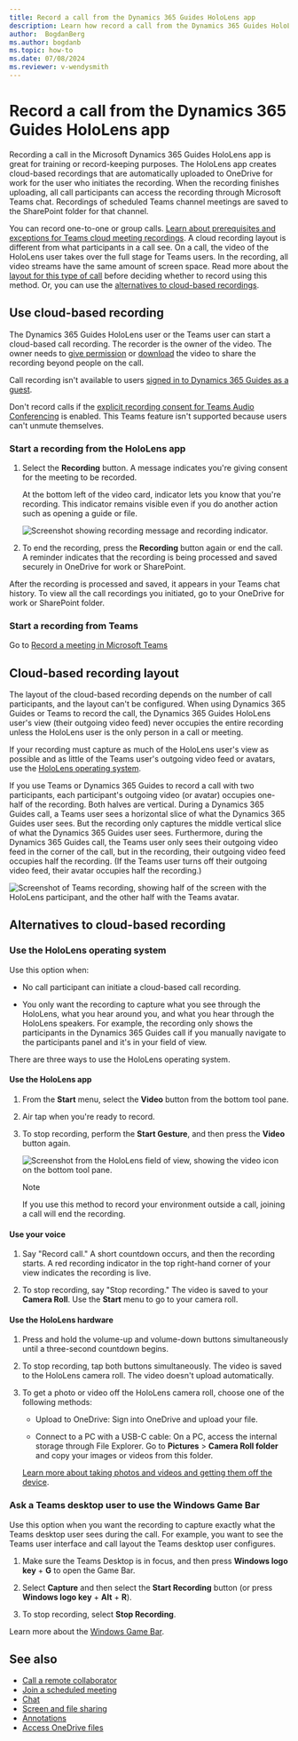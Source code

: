 ```yaml
---
title: Record a call from the Dynamics 365 Guides HoloLens app
description: Learn how record a call from the Dynamics 365 Guides HoloLens app
author:  BogdanBerg
ms.author: bogdanb
ms.topic: how-to
ms.date: 07/08/2024
ms.reviewer: v-wendysmith
---
```


# Record a call from the Dynamics 365 Guides HoloLens app

Recording a call in the Microsoft Dynamics 365 Guides HoloLens app is great for training or record-keeping purposes. The HoloLens app creates cloud-based recordings that are automatically uploaded to OneDrive for work for the user who initiates the recording. When the recording finishes uploading, all call participants can access the recording through Microsoft Teams chat. Recordings of scheduled Teams channel meetings are saved to the SharePoint folder for that channel.

You can record one-to-one or group calls. [Learn about prerequisites and exceptions for Teams cloud meeting recordings](/microsoftteams/cloud-recording#prerequisites-for-teams-cloud-meeting-recording). A cloud recording layout is different from what participants in a call see. On a call, the video of the HoloLens user takes over the full stage for Teams users. In the recording, all video streams have the same amount of screen space. Read more about the [layout for this type of call](#cloud-based-recording-layout) before deciding whether to record using this method. Or, you can use the [alternatives to cloud-based recordings](#alternatives-to-cloud-based-recording).

## Use cloud-based recording

The Dynamics 365 Guides HoloLens user or the Teams user can start a cloud-based call recording. The recorder is the owner of the video. The owner needs to [give permission](https://support.office.com/article/Play-and-share-a-meeting-recording-in-Teams-7d7e5dc5-9ae4-4b94-8589-27496037e8fa#bkmk_sharemeetingrecording) or [download](https://support.office.com/article/Play-and-share-a-meeting-recording-in-Teams-7d7e5dc5-9ae4-4b94-8589-27496037e8fa#bkmk_downloadmeetingrecording) the video to share the recording beyond people on the call.

Call recording isn't available to users [signed in to Dynamics 365 Guides as a guest](admin-add-guest-user.md).

Don't record calls if the [explicit recording consent for Teams Audio Conferencing](/microsoftteams/conferencing-recording-consent) is enabled. This Teams feature isn't supported because users can't unmute themselves.

### Start a recording from the HoloLens app

1. Select the **Recording** button. A message indicates you're giving consent for the meeting to be recorded.

   At the bottom left of the video card, indicator lets you know that you're recording. This indicator remains visible even if you do another action such as opening a guide or file.

   ![Screenshot showing recording message and recording indicator.](media/calling-recording.png)

1. To end the recording, press the **Recording** button again or end the call. A reminder indicates that the recording is being processed and saved securely in OneDrive for work or SharePoint.

After the recording is processed and saved, it appears in your Teams chat history. To view all the call recordings you initiated, go to your OneDrive for work or SharePoint folder. 

### Start a recording from Teams

Go to [Record a meeting in Microsoft Teams](https://support.microsoft.com/office/record-a-meeting-in-teams-34dfbe7f-b07d-4a27-b4c6-de62f1348c24)

## Cloud-based recording layout

The layout of the cloud-based recording depends on the number of call participants, and the layout can't be configured. When using Dynamics 365 Guides or Teams to record the call, the Dynamics 365 Guides HoloLens user's view (their outgoing video feed) never occupies the entire recording unless the HoloLens user is the only person in a call or meeting. 

If your recording must capture as much of the HoloLens user's view as possible and as little of the Teams user's outgoing video feed or avatars, use the [HoloLens operating system](#use-the-hololens-operating-system).

If you use Teams or Dynamics 365 Guides to record a call with two participants, each participant's outgoing video (or avatar) occupies one-half of the recording. Both halves are vertical. During a Dynamics 365 Guides call, a Teams user sees a horizontal slice of what the Dynamics 365 Guides user sees. But the recording only captures the middle vertical slice of what the Dynamics 365 Guides user sees. Furthermore, during the Dynamics 365 Guides call, the Teams user only sees their outgoing video feed in the corner of the call, but in the recording, their outgoing video feed occupies half the recording. (If the Teams user turns off their outgoing video feed, their avatar occupies half the recording.)

![Screenshot of Teams recording, showing half of the screen with the HoloLens participant, and the other half with the Teams avatar.](media/recording-two-person-layout.JPG)

## Alternatives to cloud-based recording

### Use the HoloLens operating system

Use this option when:

- No call participant can initiate a cloud-based call recording.

- You only want the recording to capture what you see through the HoloLens, what you hear around you, and what you hear through the HoloLens speakers. For example, the recording only shows the participants in the Dynamics 365 Guides call if you manually navigate to the participants panel and it's in your field of view.

There are three ways to use the HoloLens operating system.

#### Use the HoloLens app

1. From the **Start** menu, select the **Video** button from the bottom tool pane.
  
1. Air tap when you're ready to record.
  
1. To stop recording, perform the **Start Gesture**, and then press the **Video** button again.
  
   ![Screenshot from the HoloLens field of view, showing the video icon on the bottom tool pane.](media/recording-hololens-stop-recording.JPG)

   > [!NOTE]
   > If you use this method to record your environment outside a call, joining a call will end the recording.

#### Use your voice

1. Say "Record call." A short countdown occurs, and then the recording starts. A red recording indicator in the top right-hand corner of your view indicates the recording is live.

1. To stop recording, say "Stop recording." The video is saved to your **Camera Roll**. Use the **Start** menu to go to your camera roll.

#### Use the HoloLens hardware

1. Press and hold the volume-up and volume-down buttons simultaneously until a three-second countdown begins.

1. To stop recording, tap both buttons simultaneously. The video is saved to the HoloLens camera roll. The video doesn't upload automatically.

1. To get a photo or video off the HoloLens camera roll, choose one of the following methods:

   - Upload to OneDrive: Sign into OneDrive and upload your file.

   - Connect to a PC with a USB-C cable: On a PC, access the internal storage through File Explorer. Go to **Pictures** > **Camera Roll folder** and copy your images or videos from this folder.

    [Learn more about taking photos and videos and getting them off the device](/hololens/holographic-photos-and-videos#capture-a-mixed-reality-photo).

### Ask a Teams desktop user to use the Windows Game Bar

Use this option when you want the recording to capture exactly what the Teams desktop user sees during the call. For example, you want to see the Teams user interface and call layout the Teams desktop user configures.

1. Make sure the Teams Desktop is in focus, and then press **Windows logo key** + **G** to open the Game Bar.

1. Select **Capture** and then select the **Start Recording** button (or press **Windows logo key** + **Alt** + **R**).

1. To stop recording, select **Stop Recording**.

Learn more about the [Windows Game Bar](https://support.xbox.com/help/friends-social-activity/share-socialize/record-game-clips-game-bar-windows-10).

## See also

- [Call a remote collaborator](calling-start-call.md)
- [Join a scheduled meeting](calling-meetings.md)
- [Chat](calling-chat-file-sharing.md)
- [Screen and file sharing](calling-screen-sharing.md)
- [Annotations](calling-annotations.md)
- [Access OneDrive files](onedrive-files.md)
